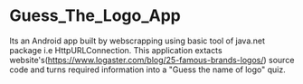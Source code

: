 # Guess_The_Logo_App
Its an Android app built by webscrapping using basic tool of java.net package i.e HttpURLConnection.
This application extacts website's(https://www.logaster.com/blog/25-famous-brands-logos/) source code 
and turns required information into a "Guess the name of logo" quiz.
